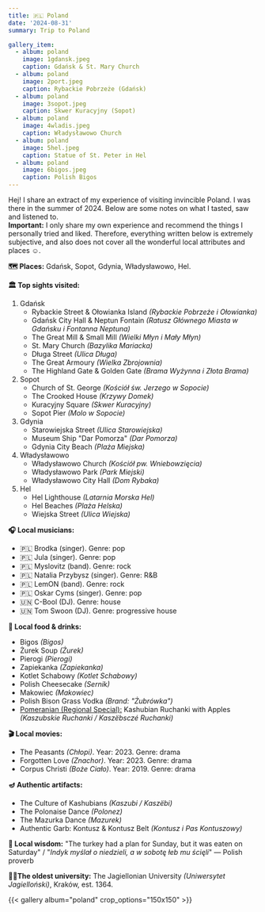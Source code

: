 ```yaml
---
title: 🇵🇱 Poland
date: '2024-08-31'
summary: Trip to Poland

gallery_item:
  - album: poland
    image: 1gdansk.jpeg
    caption: Gdańsk & St. Mary Church
  - album: poland
    image: 2port.jpeg
    caption: Rybackie Pobrzeże (Gdańsk)
  - album: poland
    image: 3sopot.jpeg
    caption: Skwer Kuracyjny (Sopot)
  - album: poland
    image: 4wladis.jpeg
    caption: Władysławowo Church
  - album: poland
    image: 5hel.jpeg
    caption: Statue of St. Peter in Hel
  - album: poland
    image: 6bigos.jpeg
    caption: Polish Bigos
---
```

Hej! I share an extract of my experience of visiting invincible Poland. I was there in the summer of 2024. Below are some notes on what I tasted, saw and listened to.<br>
<b>Important:</b> I only share my own experience and recommend the things I personally tried and liked. Therefore, everything written below is extremely subjective, and also does not cover all the wonderful local attributes and places ☺️.

<b>🗺 Places:</b> Gdańsk, Sopot, Gdynia, Władysławowo, Hel. <br>

<b>🏛 Top sights visited: </b>
1. Gdańsk
    - Rybackie Street & Ołowianka Island <i>(Rybackie Pobrzeże i Ołowianka)</i>
    - Gdańsk City Hall & Neptun Fontain <i>(Ratusz Głównego Miasta w Gdańsku i Fontanna Neptuna)</i>
    - The Great Mill & Small Mill <i>(Wielki Młyn i Mały Młyn)</i>
    - St. Mary Church <i>(Bazylika Mariacka)</i>
    - Długa Street <i>(Ulica Długa)</i>
    - The Great Armoury <i>(Wielka Zbrojownia)</i>
    - The Highland Gate & Golden Gate <i>(Brama Wyżynna i Złota Brama)</i>
2. Sopot
    - Church of St. George <i>(Kościół św. Jerzego w Sopocie)</i>
    - The Crooked House <i>(Krzywy Domek)</i>
    - Kuracyjny Square <i>(Skwer Kuracyjny)</i>
    - Sopot Pier <i>(Molo w Sopocie)</i> 
3. Gdynia 
    - Starowiejska Street <i>(Ulica Starowiejska)</i> 
    - Museum Ship "Dar Pomorza" <i>(Dar Pomorza)</i> 
    - Gdynia City Beach <i>(Plaża Miejska)</i> 
4. Władysławowo
    - Władysławowo Church <i>(Kościół pw. Wniebowzięcia)</i> 
    - Władysławowo Park <i>(Park Miejski)</i>
    - Władysławowo City Hall <i>(Dom Rybaka)</i>
5. Hel
    - Hel Lighthouse <i>(Latarnia Morska Hel)</i>
    - Hel Beaches <i>(Plaża Helska)</i>
    - Wiejska Street <i>(Ulica Wiejska)</i>

<b>🎧 Local musicians: </b>
- 🇵🇱 Brodka (singer). Genre: pop
- 🇵🇱 Jula (singer). Genre: pop
- 🇵🇱 Myslovitz (band). Genre: rock
- 🇵🇱 Natalia Przybysz (singer). Genre: R&B
- 🇵🇱 LemON (band). Genre: rock
- 🇵🇱 Oskar Cyms (singer). Genre: pop
- 🇺🇳 C-Bool (DJ). Genre: house
- 🇺🇳 Tom Swoon (DJ). Genre: progressive house

<b>🥘 Local food & drinks: </b>
- Bigos <i>(Bigos)</i>
- Żurek Soup <i>(Żurek)</i>
- Pierogi <i>(Pierogi)</i>
- Zapiekanka <i>(Zapiekanka)</i>
- Kotlet Schabowy <i>(Kotlet Schabowy)</i>
- Polish Cheesecake <i>(Sernik)</i> 
- Makowiec <i>(Makowiec)</i>
- Polish Bison Grass Vodka <i>(Brand: "Żubrówka")</i>
- <u>Pomeranian (Regional Special):</u> Kashubian Ruchanki with Apples <i>(Kaszubskie Ruchanki / Kaszëbsczé Ruchanki)</i>


<b>🎬 Local movies:</b>
- The Peasants <i>(Chłopi)</i>. Year: 2023. Genre: drama 
- Forgotten Love <i>(Znachor)</i>. Year: 2023. Genre: drama 
- Corpus Christi <i>(Boże Ciało)</i>. Year: 2019. Genre: drama 


<b>🪔 Authentic artifacts:</b>
- The Culture of Kashubians <i>(Kaszubi / Kaszëbi)</i>
- The Polonaise Dance <i>(Polonez)</i>
- The Mazurka Dance <i>(Mazurek)</i>
- Authentic Garb: Kontusz & Kontusz Belt <i>(Kontusz i Pas Kontuszowy)</i> 

<b>🦉 Local wisdom:</b> "The turkey had a plan for Sunday, but it was eaten on Saturday" / "<i>Indyk myślał o niedzieli, a w sobotę łeb mu ścięli</i>" — Polish proverb


<b>👨‍🎓The oldest university:</b> The Jagiellonian University <i>(Uniwersytet Jagielloński)</i>, Kraków, est. 1364. 


{{< gallery album="poland" crop_options="150x150" >}}
   
